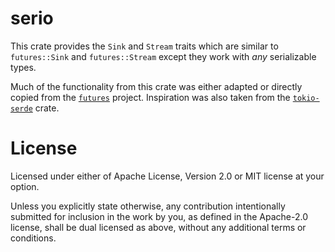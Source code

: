 # serio

This crate provides the `Sink` and `Stream` traits which are similar to `futures::Sink` and `futures::Stream` except they work with *any* serializable types.

Much of the functionality from this crate was either adapted or directly copied from the [`futures`](https://github.com/rust-lang/futures-rs/) project. Inspiration was also taken from the [`tokio-serde`](https://crates.io/crates/tokio-serde) crate.

# License

Licensed under either of Apache License, Version 2.0 or MIT license at your option.

Unless you explicitly state otherwise, any contribution intentionally submitted for inclusion in the work by you, as defined in the Apache-2.0 license, shall be dual licensed as above, without any additional terms or conditions.